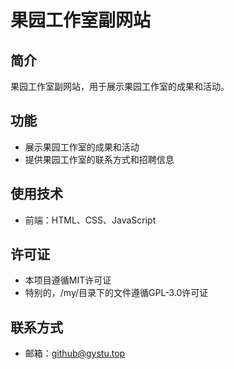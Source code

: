 # 果园工作室副网站

## 简介
果园工作室副网站，用于展示果园工作室的成果和活动。

## 功能
- 展示果园工作室的成果和活动
- 提供果园工作室的联系方式和招聘信息

## 使用技术
- 前端：HTML、CSS、JavaScript

## 许可证
- 本项目遵循MIT许可证
- 特别的，/my/目录下的文件遵循GPL-3.0许可证

## 联系方式
- 邮箱：github@gystu.top